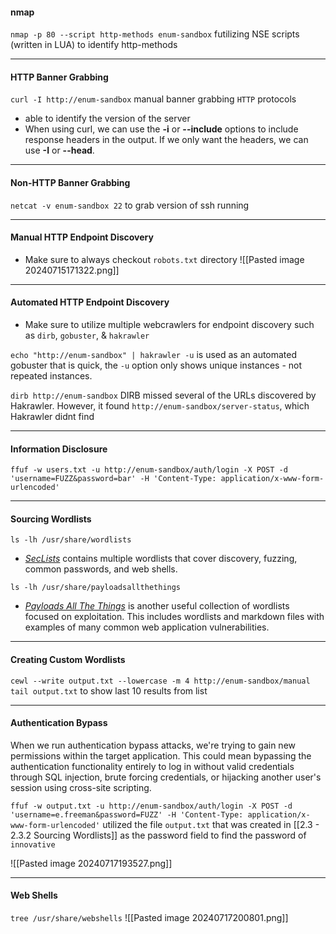 
#### nmap
`nmap -p 80 --script http-methods enum-sandbox` futilizing NSE scripts (written in LUA) to identify http-methods

-------
#### HTTP Banner Grabbing
`curl -I http://enum-sandbox` manual banner grabbing `HTTP` protocols

- able to identify the version of the server
- When using curl, we can use the **-i** or **--include** options to include response headers in the output. If we only want the headers, we can use **-I** or **--head**.

-----
#### Non-HTTP Banner Grabbing
`netcat -v enum-sandbox 22` to grab version of ssh running

------
#### Manual HTTP Endpoint Discovery

- Make sure to always checkout `robots.txt` directory
![[Pasted image 20240715171322.png]]
-----
####  Automated HTTP Endpoint Discovery

- Make sure to utilize multiple webcrawlers for endpoint discovery such as `dirb`, `gobuster`, & `hakrawler`


`echo "http://enum-sandbox" | hakrawler -u` is used as an automated gobuster that is quick, the `-u` option only shows unique instances - not repeated instances.

`dirb http://enum-sandbox` DIRB missed several of the URLs discovered by Hakrawler. However, it found `http://enum-sandbox/server-status`, which Hakrawler didnt find

-------

#### Information Disclosure

`ffuf -w users.txt -u http://enum-sandbox/auth/login -X POST -d 'username=FUZZ&password=bar' -H 'Content-Type: application/x-www-form-urlencoded'`

----------
#### Sourcing Wordlists

`ls -lh /usr/share/wordlists`
- [_SecLists_](https://github.com/danielmiessler/SecLists) contains multiple wordlists that cover discovery, fuzzing, common passwords, and web shells.

`ls -lh /usr/share/payloadsallthethings`
- [_Payloads All The Things_](https://github.com/swisskyrepo/PayloadsAllTheThings) is another useful collection of wordlists focused on exploitation. This includes wordlists and markdown files with examples of many common web application vulnerabilities.

---------

#### Creating Custom Wordlists

`cewl --write output.txt --lowercase -m 4 http://enum-sandbox/manual`  
`tail output.txt` to show last 10 results from list


---------

#### Authentication Bypass

When we run authentication bypass attacks, we're trying to gain new permissions within the target application. This could mean bypassing the authentication functionality entirely to log in without valid credentials through SQL injection, brute forcing credentials, or hijacking another user's session using cross-site scripting.

`ffuf -w output.txt -u http://enum-sandbox/auth/login -X POST -d 'username=e.freeman&password=FUZZ' -H 'Content-Type: application/x-www-form-urlencoded'`
utilized the file `output.txt` that was created in [[2.3 - 2.3.2 Sourcing Wordlists]] as the password field to find the password of `innovative`

![[Pasted image 20240717193527.png]]

-----

#### Web Shells

`tree /usr/share/webshells`
![[Pasted image 20240717200801.png]]